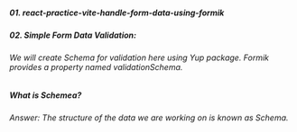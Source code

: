 ﻿##### 01. react-practice-vite-handle-form-data-using-formik
 ##### 02. Simple Form Data Validation:
 ###### We will create Schema for validation here using Yup package. Formik provides a property named validationSchema.
 #####  What is Schemea? 
 ###### Answer: The structure of the data we are working on is known as Schema.
 
